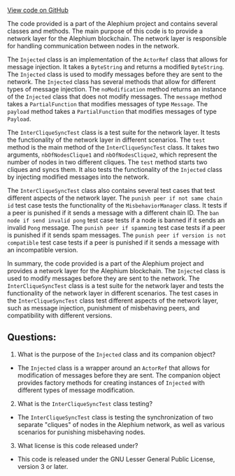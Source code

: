 [View code on GitHub](https://github.com/alephium/alephium/app/src/it/scala/org/alephium/app/InterCliqueSyncTest.scala)

The code provided is a part of the Alephium project and contains several classes and methods. The main purpose of this code is to provide a network layer for the Alephium blockchain. The network layer is responsible for handling communication between nodes in the network. 

The `Injected` class is an implementation of the `ActorRef` class that allows for message injection. It takes a `ByteString` and returns a modified `ByteString`. The `Injected` class is used to modify messages before they are sent to the network. The `Injected` class has several methods that allow for different types of message injection. The `noModification` method returns an instance of the `Injected` class that does not modify messages. The `message` method takes a `PartialFunction` that modifies messages of type `Message`. The `payload` method takes a `PartialFunction` that modifies messages of type `Payload`. 

The `InterCliqueSyncTest` class is a test suite for the network layer. It tests the functionality of the network layer in different scenarios. The `test` method is the main method of the `InterCliqueSyncTest` class. It takes two arguments, `nbOfNodesClique1` and `nbOfNodesClique2`, which represent the number of nodes in two different cliques. The `test` method starts two cliques and syncs them. It also tests the functionality of the `Injected` class by injecting modified messages into the network. 

The `InterCliqueSyncTest` class also contains several test cases that test different aspects of the network layer. The `punish peer if not same chain id` test case tests the functionality of the `MisbehaviorManager` class. It tests if a peer is punished if it sends a message with a different chain ID. The `ban node if send invalid pong` test case tests if a node is banned if it sends an invalid `Pong` message. The `punish peer if spamming` test case tests if a peer is punished if it sends spam messages. The `punish peer if version is not compatible` test case tests if a peer is punished if it sends a message with an incompatible version. 

In summary, the code provided is a part of the Alephium project and provides a network layer for the Alephium blockchain. The `Injected` class is used to modify messages before they are sent to the network. The `InterCliqueSyncTest` class is a test suite for the network layer and tests the functionality of the network layer in different scenarios. The test cases in the `InterCliqueSyncTest` class test different aspects of the network layer, such as message injection, punishment of misbehaving peers, and compatibility with different versions.
## Questions: 
 1. What is the purpose of the `Injected` class and its companion object?
- The `Injected` class is a wrapper around an `ActorRef` that allows for modification of messages before they are sent. The companion object provides factory methods for creating instances of `Injected` with different types of message modification.
2. What is the `InterCliqueSyncTest` class testing?
- The `InterCliqueSyncTest` class is testing the synchronization of two separate "cliques" of nodes in the Alephium network, as well as various scenarios for punishing misbehaving nodes.
3. What license is this code released under?
- This code is released under the GNU Lesser General Public License, version 3 or later.